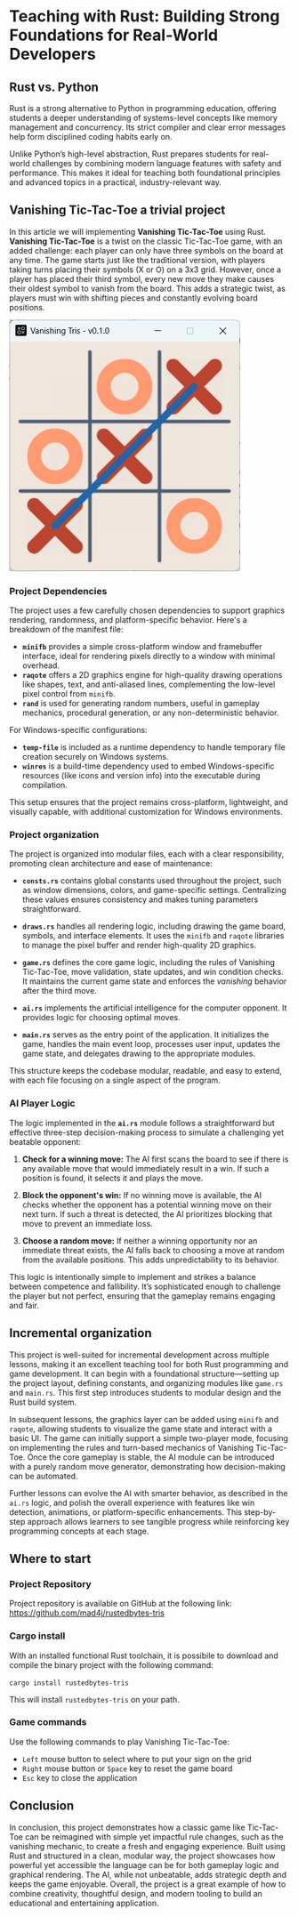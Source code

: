 # Teaching with Rust: Building Strong Foundations for Real-World Developers

## Rust vs. Python

Rust is a strong alternative to Python in programming education, offering students a deeper understanding of systems-level concepts like memory management and concurrency. Its strict compiler and clear error messages help form disciplined coding habits early on.

Unlike Python’s high-level abstraction, Rust prepares students for real-world challenges by combining modern language features with safety and performance. This makes it ideal for teaching both foundational principles and advanced topics in a practical, industry-relevant way.

## Vanishing Tic-Tac-Toe a trivial project

In this article we will implementing **Vanishing Tic-Tac-Toe** using Rust. **Vanishing Tic-Tac-Toe** is a twist on the classic Tic-Tac-Toe game, with an added challenge: each player can only have three symbols on the board at any time. The game starts just like the traditional version, with players taking turns placing their symbols (X or O) on a 3x3 grid. However, once a player has placed their third symbol, every new move they make causes their oldest symbol to vanish from the board. This adds a strategic twist, as players must win with shifting pieces and constantly evolving board positions.

![Vanishing Tic-Tac-Toe Gameplay](assets/screenshot.png)

### Project Dependencies

The project uses a few carefully chosen dependencies to support graphics rendering, randomness, and platform-specific behavior. Here's a breakdown of the manifest file:

- **`minifb`** provides a simple cross-platform window and framebuffer interface, ideal for rendering pixels directly to a window with minimal overhead.
- **`raqote`** offers a 2D graphics engine for high-quality drawing operations like shapes, text, and anti-aliased lines, complementing the low-level pixel control from `minifb`.
- **`rand`** is used for generating random numbers, useful in gameplay mechanics, procedural generation, or any non-deterministic behavior.

For Windows-specific configurations:

- **`temp-file`** is included as a runtime dependency to handle temporary file creation securely on Windows systems.
- **`winres`** is a build-time dependency used to embed Windows-specific resources (like icons and version info) into the executable during compilation.

This setup ensures that the project remains cross-platform, lightweight, and visually capable, with additional customization for Windows environments.

### Project organization

The project is organized into modular files, each with a clear responsibility, promoting clean architecture and ease of maintenance:

- **`consts.rs`** contains global constants used throughout the project, such as window dimensions, colors, and game-specific settings. Centralizing these values ensures consistency and makes tuning parameters straightforward.

- **`draws.rs`** handles all rendering logic, including drawing the game board, symbols, and interface elements. It uses the `minifb` and `raqote` libraries to manage the pixel buffer and render high-quality 2D graphics.

- **`game.rs`** defines the core game logic, including the rules of Vanishing Tic-Tac-Toe, move validation, state updates, and win condition checks. It maintains the current game state and enforces the _vanishing_ behavior after the third move.

- **`ai.rs`** implements the artificial intelligence for the computer opponent. It provides logic for choosing optimal moves.

- **`main.rs`** serves as the entry point of the application. It initializes the game, handles the main event loop, processes user input, updates the game state, and delegates drawing to the appropriate modules.

This structure keeps the codebase modular, readable, and easy to extend, with each file focusing on a single aspect of the program.

### AI Player Logic

The logic implemented in the **`ai.rs`** module follows a straightforward but effective three-step decision-making process to simulate a challenging yet beatable opponent:

1. **Check for a winning move:** The AI first scans the board to see if there is any available move that would immediately result in a win. If such a position is found, it selects it and plays the move.

2. **Block the opponent's win:** If no winning move is available, the AI checks whether the opponent has a potential winning move on their next turn. If such a threat is detected, the AI prioritizes blocking that move to prevent an immediate loss.

3. **Choose a random move:** If neither a winning opportunity nor an immediate threat exists, the AI falls back to choosing a move at random from the available positions. This adds unpredictability to its behavior.

This logic is intentionally simple to implement and strikes a balance between competence and fallibility. It’s sophisticated enough to challenge the player but not perfect, ensuring that the gameplay remains engaging and fair.

## Incremental organization

This project is well-suited for incremental development across multiple lessons, making it an excellent teaching tool for both Rust programming and game development. It can begin with a foundational structure—setting up the project layout, defining constants, and organizing modules like `game.rs` and `main.rs`. This first step introduces students to modular design and the Rust build system.

In subsequent lessons, the graphics layer can be added using `minifb` and `raqote`, allowing students to visualize the game state and interact with a basic UI. The game can initially support a simple two-player mode, focusing on implementing the rules and turn-based mechanics of Vanishing Tic-Tac-Toe. Once the core gameplay is stable, the AI module can be introduced with a purely random move generator, demonstrating how decision-making can be automated.

Further lessons can evolve the AI with smarter behavior, as described in the `ai.rs` logic, and polish the overall experience with features like win detection, animations, or platform-specific enhancements. This step-by-step approach allows learners to see tangible progress while reinforcing key programming concepts at each stage.

## Where to start

### Project Repository

Project repository is available on GitHub at the following link: https://github.com/mad4j/rustedbytes-tris

### Cargo install

With an installed functional Rust toolchain, it is possibile to download and compile the binary project with the following command:

`cargo install rustedbytes-tris`

This will install `rustedbytes-tris` on your path.

### Game commands

Use the following commands to play Vanishing Tic-Tac-Toe:

- `Left` mouse button to select where to put your sign on the grid
- `Right` mouse button or `Space` key to reset the game board
- `Esc` key to close the application

## Conclusion

In conclusion, this project demonstrates how a classic game like Tic-Tac-Toe can be reimagined with simple yet impactful rule changes, such as the vanishing mechanic, to create a fresh and engaging experience. Built using Rust and structured in a clean, modular way, the project showcases how powerful yet accessible the language can be for both gameplay logic and graphical rendering. The AI, while not unbeatable, adds strategic depth and keeps the game enjoyable. Overall, the project is a great example of how to combine creativity, thoughtful design, and modern tooling to build an educational and entertaining application.
